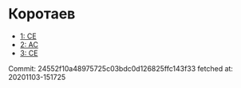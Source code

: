 # Коротаев
- [1: CE](1.md)
- [2: AC](2.md)
- [3: CE](3.md)

Commit: 24552f10a48975725c03bdc0d126825ffc143f33
 fetched at: 20201103-151725
